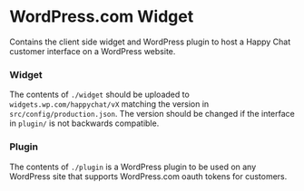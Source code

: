 # WordPress.com Widget

Contains the client side widget and WordPress plugin to host a Happy Chat customer interface on a WordPress website.

### Widget

The contents of `./widget` should be uploaded to `widgets.wp.com/happychat/vX` matching the version in `src/config/production.json`. The version should be changed if the interface in `plugin/` is not backwards compatible.

### Plugin

The contents of `./plugin` is a WordPress plugin to be used on any WordPress site that supports WordPress.com oauth tokens for customers.
